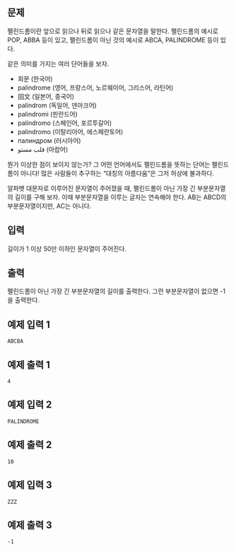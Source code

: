 ## 문제
팰린드롬이란 앞으로 읽으나 뒤로 읽으나 같은 문자열을 말한다. 팰린드롬의 예시로 POP, ABBA 등이 있고, 팰린드롬이 아닌 것의 예시로 ABCA, PALINDROME 등이 있다.

같은 의미를 가지는 여러 단어들을 보자.

- 회문 (한국어)
- palindrome (영어, 프랑스어, 노르웨이어, 그리스어, 라틴어)
- 回文 (일본어, 중국어)
- palindrom (독일어, 덴마크어)
- palindromi (핀란드어)
- palíndromo (스페인어, 포르투갈어)
- palindromo (이탈리아어, 에스페란토어)
- палиндром (러시아어)
- قلب مستو (아랍어)

뭔가 이상한 점이 보이지 않는가? 그 어떤 언어에서도 팰린드롬을 뜻하는 단어는 팰린드롬이 아니다! 많은 사람들이 추구하는 “대칭의 아름다움”은 그저 허상에 불과하다.

알파벳 대문자로 이루어진 문자열이 주어졌을 때, 팰린드롬이 아닌 가장 긴 부분문자열의 길이를 구해 보자. 이때 부분문자열을 이루는 글자는 연속해야 한다. AB는 ABCD의 부분문자열이지만, AC는 아니다.

## 입력
길이가 1 이상 50만 이하인 문자열이 주어진다.

## 출력
팰린드롬이 아닌 가장 긴 부분문자열의 길이를 출력한다. 그런 부분문자열이 없으면 -1을 출력한다.

## 예제 입력 1
```
ABCBA
```
## 예제 출력 1 
```
4
```
## 예제 입력 2 
```
PALINDROME
```
## 예제 출력 2 
```
10
```
## 예제 입력 3 
```
ZZZ
```
## 예제 출력 3 
```
-1
```